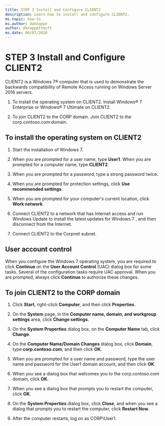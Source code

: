 ```yaml
---
title: STEP 3 Install and Configure CLIENT2
description: Learn how to install and configure CLIENT2.
ms.topic: how-to
ms.author: daknappe
author: dknappettmsft
ms.date: 08/07/2020
---
```

# STEP 3 Install and Configure CLIENT2

CLIENT2 is a  Windows 7&reg;  computer that is used to demonstrate the backwards compatibility of Remote Access running on Windows Server 2016 servers.

1. To install the operating system on CLIENT2. Install Windows&reg; 7 Enterprise or Windows&reg; 7 Ultimate on CLIENT2.

2. To join CLIENT2 to the CORP domain. Join CLIENT2 to the corp.contoso.com domain.

## To install the operating system on CLIENT2

1.  Start the installation of  Windows 7.

2.  When you are prompted for a user name, type **User1**. When you are prompted for a computer name, type **CLIENT2**.

3.  When you are prompted for a password, type a strong password twice.

4.  When you are prompted for protection settings, click **Use recommended settings**.

5.  When you are prompted for your computer's current location, click **Work network**.

6.  Connect CLIENT2 to a network that has Internet access and run Windows Update to install the latest updates for  Windows 7 , and then disconnect from the Internet.

7.  Connect CLIENT2 to the Corpnet subnet.

## User account control
When you configure the  Windows 7  operating system, you are required to click **Continue** on the **User Account Control** (UAC) dialog box for some tasks. Several of the configuration tasks require UAC approval. When you are prompted, always click **Continue** to authorize these changes.

## To join CLIENT2 to the CORP domain

1.  Click **Start**, right-click **Computer**, and then click **Properties**.

2.  On the **System** page, in the **Computer name, domain, and workgroup settings** area, click **Change settings**.

3.  On the **System Properties** dialog box, on the **Computer Name** tab, click **Change**.

4.  On the **Computer Name/Domain Changes** dialog box, click **Domain**, type **corp.contoso.com**, and then click **OK**.

5.  When you are prompted for a user name and password, type the user name and password for the User1 domain account, and then click **OK**.

6.  When you see a dialog box that welcomes you to the corp.contoso.com domain, click **OK**.

7.  When you see a dialog box that prompts you to restart the computer, click **OK**.

8.  On the **System Properties** dialog box, click **Close**, and when you see a dialog that prompts you to restart the computer, click **Restart Now**.

9. After the computer restarts, log on as CORP\User1.
